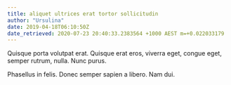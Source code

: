 ```yaml
---
title: aliquet ultrices erat tortor sollicitudin
author: "Ursulina"
date: 2019-04-18T06:10:50Z
date_retrieved: 2020-07-23 20:40:33.2383564 +1000 AEST m=+0.022033179
---
```


Quisque porta volutpat erat. Quisque erat eros, viverra eget, congue eget, semper rutrum, nulla. Nunc purus.

Phasellus in felis. Donec semper sapien a libero. Nam dui.
